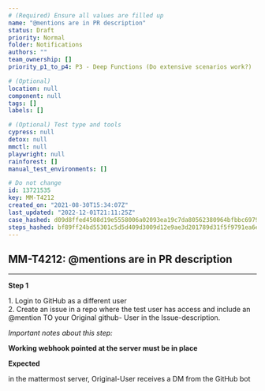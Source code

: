 ```yaml
---
# (Required) Ensure all values are filled up
name: "@mentions are in PR description"
status: Draft
priority: Normal
folder: Notifications
authors: ""
team_ownership: []
priority_p1_to_p4: P3 - Deep Functions (Do extensive scenarios work?)

# (Optional)
location: null
component: null
tags: []
labels: []

# (Optional) Test type and tools
cypress: null
detox: null
mmctl: null
playwright: null
rainforest: []
manual_test_environments: []

# Do not change
id: 13721535
key: MM-T4212
created_on: "2021-08-30T15:34:07Z"
last_updated: "2022-12-01T21:11:25Z"
case_hashed: d09d8ffed4508d19e5558006a02093ea19c7da80562380964bfbbc69797a9fa44ad292dc32d829d0e9e0d66dceeaaa50
steps_hashed: bf89ff24bd55301c5d5d409d3009d12e9ae3d201789d31f5f9791ea6eb898431a7773f83f63b8cfdae292b40a161272f
---
```


<!-- (Auto-generated) Based on frontmatter's "key" and "name" -->

## MM-T4212: @mentions are in PR description

---

**Step 1**

1\. Login to GitHub as a different user\
2\. Create an issue in a repo where the test user has access and include an @mention TO your Original github- User in the Issue-description.

_Important notes about this step:_

**Working webhook pointed at the server must be in place**

**Expected**

in the mattermost server, Original-User receives a DM from the GitHub bot
